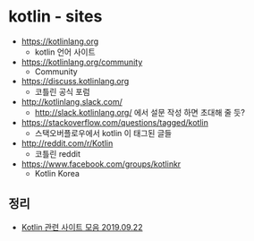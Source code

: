 # kotlin - sites
* https://kotlinlang.org
  * kotlin 언어 사이트
* https://kotlinlang.org/community
  * Community
* https://discuss.kotlinlang.org
  * 코틀린 공식 포럼
* http://kotlinlang.slack.com/
  * http://slack.kotlinlang.org/ 에서 설문 작성 하면 초대해 줄 듯?
* https://stackoverflow.com/questions/tagged/kotlin
  * 스택오버플로우에서 kotlin 이 태그된 글들
* http://reddit.com/r/Kotlin
  * 코틀린 reddit
* https://www.facebook.com/groups/kotlinkr
  * Kotlin Korea
  
## 정리
* [Kotlin 관련 사이트 모음 2019.09.22](https://junho85.pe.kr/1438)